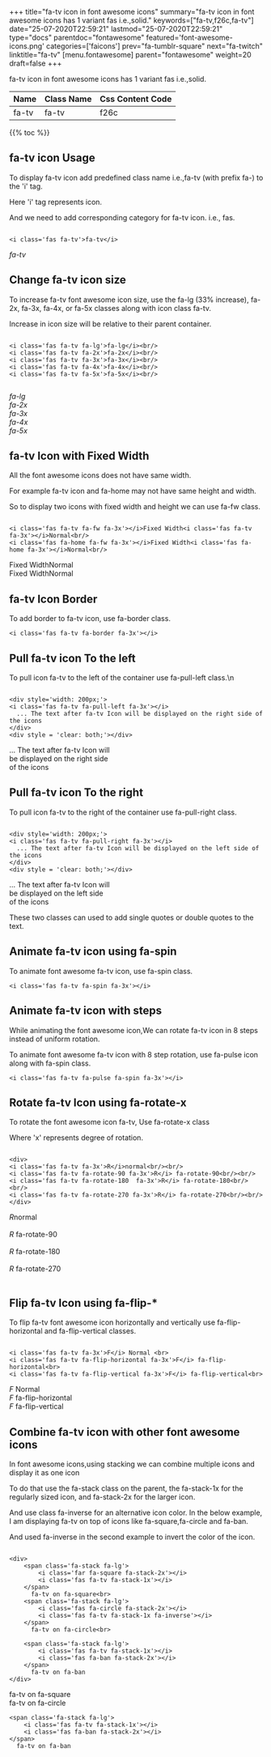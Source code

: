 +++
title="fa-tv icon in font awesome icons"
summary="fa-tv icon in font awesome icons has 1 variant fas i.e.,solid."
keywords=["fa-tv,f26c,fa-tv"]
date="25-07-2020T22:59:21"
lastmod="25-07-2020T22:59:21"
type="docs"
parentdoc="fontawesome"
featured='font-awesome-icons.png'
categories=['faicons']
prev="fa-tumblr-square"
next="fa-twitch"
linktitle="fa-tv"
[menu.fontawesome]
parent="fontawesome"
weight=20
draft=false
+++


fa-tv icon in font awesome icons has 1 variant fas i.e.,solid.

<div class='table-responsive'><table class='table'><thead><tr><th>Name</th><th>Class Name</th><th>Css Content Code</th></tr></thead><tbody><tr><td>fa-tv</td><td>fa-tv</td><td>f26c</td></tr></tbody></table></div>


{{% toc %}}


## fa-tv icon Usage

To display fa-tv icon add predefined class name i.e.,fa-tv (with prefix fa-) to the 'i' tag.

Here 'i' tag represents icon.

And we need to add corresponding category for fa-tv icon. i.e., fas.


```

<i class='fas fa-tv'>fa-tv</i>
```

<i class='fas fa-tv'>fa-tv</i>




## Change fa-tv icon size
To increase fa-tv font awesome icon size, use the fa-lg (33% increase), fa-2x, fa-3x, fa-4x, or fa-5x classes along with icon class fa-tv.

Increase in icon size will be relative to their parent container. 

```

<i class='fas fa-tv fa-lg'>fa-lg</i><br/>
<i class='fas fa-tv fa-2x'>fa-2x</i><br/>
<i class='fas fa-tv fa-3x'>fa-3x</i><br/>
<i class='fas fa-tv fa-4x'>fa-4x</i><br/>
<i class='fas fa-tv fa-5x'>fa-5x</i><br/>
            
```

<i class='fas fa-tv fa-lg'>fa-lg</i><br/>
<i class='fas fa-tv fa-2x'>fa-2x</i><br/>
<i class='fas fa-tv fa-3x'>fa-3x</i><br/>
<i class='fas fa-tv fa-4x'>fa-4x</i><br/>
<i class='fas fa-tv fa-5x'>fa-5x</i><br/>
            



## fa-tv Icon with Fixed Width 

All the font awesome icons does not have same width.

For example fa-tv icon and fa-home may not have same height and width.

So to display two icons with fixed width and height we can use fa-fw class.


```

<i class='fas fa-tv fa-fw fa-3x'></i>Fixed Width<i class='fas fa-tv fa-3x'></i>Normal<br/>
<i class='fas fa-home fa-fw fa-3x'></i>Fixed Width<i class='fas fa-home fa-3x'></i>Normal<br/>
```

<i class='fas fa-tv fa-fw fa-3x'></i>Fixed Width<i class='fas fa-tv fa-3x'></i>Normal<br/>
<i class='fas fa-home fa-fw fa-3x'></i>Fixed Width<i class='fas fa-home fa-3x'></i>Normal<br/>



## fa-tv Icon Border 

To add border to fa-tv icon, use fa-border class.


```
<i class='fas fa-tv fa-border fa-3x'></i>

```
<i class='fas fa-tv fa-border fa-3x'></i>





## Pull fa-tv icon To the left

To pull icon fa-tv to the left of the container use fa-pull-left class.\n

```

<div style='width: 200px;'>
<i class='fas fa-tv fa-pull-left fa-3x'></i>
  ... The text after fa-tv Icon will be displayed on the right side of the icons
</div>
<div style = 'clear: both;'></div>
```

<div style='width: 200px;'>
<i class='fas fa-tv fa-pull-left fa-3x'></i>
  ... The text after fa-tv Icon will be displayed on the right side of the icons
</div>
<div style = 'clear: both;'></div>




## Pull fa-tv icon To the right
To pull icon fa-tv to the right of the container use fa-pull-right class.

```

<div style='width: 200px;'>
<i class='fas fa-tv fa-pull-right fa-3x'></i>
  ... The text after fa-tv Icon will be displayed on the left side of the icons
</div>
<div style = 'clear: both;'></div>
```

<div style='width: 200px;'>
<i class='fas fa-tv fa-pull-right fa-3x'></i>
  ... The text after fa-tv Icon will be displayed on the left side of the icons
</div>
<div style = 'clear: both;'></div>

These two classes can used to add single quotes or double quotes to the text.


## Animate fa-tv icon using fa-spin
To animate font awesome fa-tv icon, use fa-spin class.

```
<i class='fas fa-tv fa-spin fa-3x'></i>
```
<i class='fas fa-tv fa-spin fa-3x'></i>




## Animate fa-tv icon with steps
While animating the font awesome icon,We can rotate fa-tv icon in 8 steps instead of uniform rotation.

To animate font awesome fa-tv icon with 8 step rotation, use fa-pulse icon along with fa-spin class.


```
<i class='fas fa-tv fa-pulse fa-spin fa-3x'></i>

```
<i class='fas fa-tv fa-pulse fa-spin fa-3x'></i>





## Rotate fa-tv Icon using fa-rotate-x
To rotate the font awesome icon fa-tv, Use fa-rotate-x class

Where 'x' represents degree of rotation.


```

<div>
<i class='fas fa-tv fa-3x'>R</i>normal<br/><br/>
<i class='fas fa-tv fa-rotate-90 fa-3x'>R</i> fa-rotate-90<br/><br/> 
<i class='fas fa-tv fa-rotate-180  fa-3x'>R</i> fa-rotate-180<br/><br/> 
<i class='fas fa-tv fa-rotate-270 fa-3x'>R</i> fa-rotate-270<br/><br/>
</div>
```

<div>
<i class='fas fa-tv fa-3x'>R</i>normal<br/><br/>
<i class='fas fa-tv fa-rotate-90 fa-3x'>R</i> fa-rotate-90<br/><br/> 
<i class='fas fa-tv fa-rotate-180  fa-3x'>R</i> fa-rotate-180<br/><br/> 
<i class='fas fa-tv fa-rotate-270 fa-3x'>R</i> fa-rotate-270<br/><br/>
</div>




## Flip fa-tv Icon using fa-flip-*
To flip fa-tv font awesome icon horizontally and vertically use fa-flip-horizontal and fa-flip-vertical classes. 

```

<i class='fas fa-tv fa-3x'>F</i> Normal <br>
<i class='fas fa-tv fa-flip-horizontal fa-3x'>F</i> fa-flip-horizontal<br>
<i class='fas fa-tv fa-flip-vertical fa-3x'>F</i> fa-flip-vertical<br>
```

<i class='fas fa-tv fa-3x'>F</i> Normal <br>
<i class='fas fa-tv fa-flip-horizontal fa-3x'>F</i> fa-flip-horizontal<br>
<i class='fas fa-tv fa-flip-vertical fa-3x'>F</i> fa-flip-vertical<br>




## Combine fa-tv icon with other font awesome icons
In font awesome icons,using stacking we can combine multiple icons and display it as one icon 

To do that use the fa-stack class on the parent, the fa-stack-1x for the regularly sized icon, and fa-stack-2x for the larger icon.

And use class fa-inverse for an alternative icon color. 
In the below example, I am displaying fa-tv on top of icons like fa-square,fa-circle and fa-ban.

And used fa-inverse in the second example to invert the color of the icon.

```

<div>
    <span class='fa-stack fa-lg'>
        <i class='far fa-square fa-stack-2x'></i>
        <i class='fas fa-tv fa-stack-1x'></i>
    </span>
      fa-tv on fa-square<br>
    <span class='fa-stack fa-lg'>
        <i class='fas fa-circle fa-stack-2x'></i>
        <i class='fas fa-tv fa-stack-1x fa-inverse'></i>
    </span>
      fa-tv on fa-circle<br>

    <span class='fa-stack fa-lg'>
        <i class='fas fa-tv fa-stack-1x'></i>
        <i class='fas fa-ban fa-stack-2x'></i>
    </span>
      fa-tv on fa-ban
</div>
```

<div>
    <span class='fa-stack fa-lg'>
        <i class='far fa-square fa-stack-2x'></i>
        <i class='fas fa-tv fa-stack-1x'></i>
    </span>
      fa-tv on fa-square<br>
    <span class='fa-stack fa-lg'>
        <i class='fas fa-circle fa-stack-2x'></i>
        <i class='fas fa-tv fa-stack-1x fa-inverse'></i>
    </span>
      fa-tv on fa-circle<br>

    <span class='fa-stack fa-lg'>
        <i class='fas fa-tv fa-stack-1x'></i>
        <i class='fas fa-ban fa-stack-2x'></i>
    </span>
      fa-tv on fa-ban
</div>






